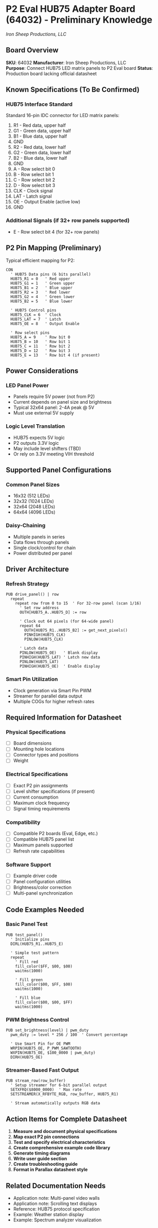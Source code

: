 # P2 Eval HUB75 Adapter Board (64032) - Preliminary Knowledge
*Iron Sheep Productions, LLC*

## Board Overview
**SKU**: 64032
**Manufacturer**: Iron Sheep Productions, LLC  
**Purpose**: Connect HUB75 LED matrix panels to P2 Eval board
**Status**: Production board lacking official datasheet

## Known Specifications (To Be Confirmed)

### HUB75 Interface Standard
Standard 16-pin IDC connector for LED matrix panels:
1. R1 - Red data, upper half
2. G1 - Green data, upper half  
3. B1 - Blue data, upper half
4. GND
5. R2 - Red data, lower half
6. G2 - Green data, lower half
7. B2 - Blue data, lower half
8. GND
9. A - Row select bit 0
10. B - Row select bit 1
11. C - Row select bit 2
12. D - Row select bit 3
13. CLK - Clock signal
14. LAT - Latch signal
15. OE - Output Enable (active low)
16. GND

### Additional Signals (if 32+ row panels supported)
- E - Row select bit 4 (for 32+ row panels)

## P2 Pin Mapping (Preliminary)

Typical efficient mapping for P2:
```spin2
CON
  ' HUB75 Data pins (6 bits parallel)
  HUB75_R1 = 0   ' Red upper
  HUB75_G1 = 1   ' Green upper
  HUB75_B1 = 2   ' Blue upper
  HUB75_R2 = 3   ' Red lower
  HUB75_G2 = 4   ' Green lower
  HUB75_B2 = 5   ' Blue lower
  
  ' HUB75 Control pins
  HUB75_CLK = 6  ' Clock
  HUB75_LAT = 7  ' Latch
  HUB75_OE = 8   ' Output Enable
  
  ' Row select pins
  HUB75_A = 9    ' Row bit 0
  HUB75_B = 10   ' Row bit 1
  HUB75_C = 11   ' Row bit 2
  HUB75_D = 12   ' Row bit 3
  HUB75_E = 13   ' Row bit 4 (if present)
```

## Power Considerations

### LED Panel Power
- Panels require 5V power (not from P2)
- Current depends on panel size and brightness
- Typical 32x64 panel: 2-4A peak @ 5V
- Must use external 5V supply

### Logic Level Translation
- HUB75 expects 5V logic
- P2 outputs 3.3V logic
- May include level shifters (TBD)
- Or rely on 3.3V meeting VIH threshold

## Supported Panel Configurations

### Common Panel Sizes
- 16x32 (512 LEDs)
- 32x32 (1024 LEDs)  
- 32x64 (2048 LEDs)
- 64x64 (4096 LEDs)

### Daisy-Chaining
- Multiple panels in series
- Data flows through panels
- Single clock/control for chain
- Power distributed per panel

## Driver Architecture

### Refresh Strategy
```spin2
PUB drive_panel() | row
  repeat
    repeat row from 0 to 15  ' For 32-row panel (scan 1/16)
      ' Set row address
      OUTH[HUB75_A..HUB75_D] := row
      
      ' Clock out 64 pixels (for 64-wide panel)
      repeat 64
        OUTH[HUB75_R1..HUB75_B2] := get_next_pixels()
        PINHIGH(HUB75_CLK)
        PINLOW(HUB75_CLK)
        
      ' Latch data
      PINLOW(HUB75_OE)   ' Blank display
      PINHIGH(HUB75_LAT) ' Latch new data
      PINLOW(HUB75_LAT)
      PINHIGH(HUB75_OE)  ' Enable display
```

### Smart Pin Utilization
- Clock generation via Smart Pin PWM
- Streamer for parallel data output
- Multiple COGs for higher refresh rates

## Required Information for Datasheet

### Physical Specifications
- [ ] Board dimensions
- [ ] Mounting hole locations
- [ ] Connector types and positions
- [ ] Weight

### Electrical Specifications  
- [ ] Exact P2 pin assignments
- [ ] Level shifter specifications (if present)
- [ ] Current consumption
- [ ] Maximum clock frequency
- [ ] Signal timing requirements

### Compatibility
- [ ] Compatible P2 boards (Eval, Edge, etc.)
- [ ] Compatible HUB75 panel list
- [ ] Maximum panels supported
- [ ] Refresh rate capabilities

### Software Support
- [ ] Example driver code
- [ ] Panel configuration utilities
- [ ] Brightness/color correction
- [ ] Multi-panel synchronization

## Code Examples Needed

### Basic Panel Test
```spin2
PUB test_panel()
  ' Initialize pins
  DIRL(HUB75_R1..HUB75_E)
  
  ' Simple test pattern
  repeat
    ' Fill red
    fill_color($FF, $00, $00)
    waitms(1000)
    
    ' Fill green  
    fill_color($00, $FF, $00)
    waitms(1000)
    
    ' Fill blue
    fill_color($00, $00, $FF)
    waitms(1000)
```

### PWM Brightness Control
```spin2
PUB set_brightness(level) | pwm_duty
  pwm_duty := level * 256 / 100  ' Convert percentage
  
  ' Use Smart Pin for OE PWM
  WRPIN(HUB75_OE, P_PWM_SAWTOOTH)
  WXPIN(HUB75_OE, $100_0000 | pwm_duty)
  DIRH(HUB75_OE)
```

### Streamer-Based Fast Output
```spin2
PUB stream_row(row_buffer)
  ' Setup streamer for 6-bit parallel output
  SETXFRQ($8000_0000)  ' Max rate
  SETSTREAMER(X_RFBYTE_RGB, row_buffer, HUB75_R1)
  
  ' Stream automatically outputs RGB data
```

## Action Items for Complete Datasheet

1. **Measure and document physical specifications**
2. **Map exact P2 pin connections**
3. **Test and specify electrical characteristics**
4. **Create comprehensive example code library**
5. **Generate timing diagrams**
6. **Write user guide section**
7. **Create troubleshooting guide**
8. **Format in Parallax datasheet style**

## Related Documentation Needs

- Application note: Multi-panel video walls
- Application note: Scrolling text displays  
- Reference: HUB75 protocol specification
- Example: Weather station display
- Example: Spectrum analyzer visualization